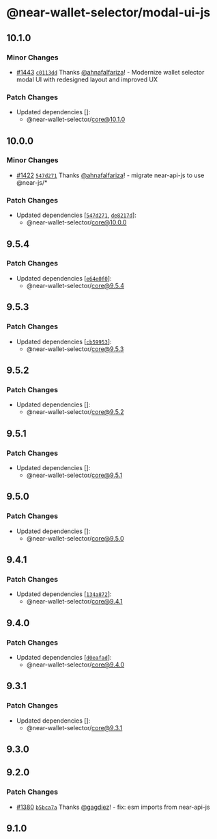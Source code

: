 # @near-wallet-selector/modal-ui-js

## 10.1.0

### Minor Changes

- [#1443](https://github.com/near/wallet-selector/pull/1443) [`c0113dd`](https://github.com/near/wallet-selector/commit/c0113dd813785913f1307760467a1b02698cc00b) Thanks [@ahnafalfariza](https://github.com/ahnafalfariza)! - Modernize wallet selector modal UI with redesigned layout and improved UX

### Patch Changes

- Updated dependencies []:
  - @near-wallet-selector/core@10.1.0

## 10.0.0

### Minor Changes

- [#1422](https://github.com/near/wallet-selector/pull/1422) [`547d271`](https://github.com/near/wallet-selector/commit/547d271bad741fff306a78e5f81f6a78a974d2a6) Thanks [@ahnafalfariza](https://github.com/ahnafalfariza)! - migrate near-api-js to use @near-js/\*

### Patch Changes

- Updated dependencies [[`547d271`](https://github.com/near/wallet-selector/commit/547d271bad741fff306a78e5f81f6a78a974d2a6), [`de8217d`](https://github.com/near/wallet-selector/commit/de8217d3ddfdf5b3f7b7cac3acd8759441e0d9e5)]:
  - @near-wallet-selector/core@10.0.0

## 9.5.4

### Patch Changes

- Updated dependencies [[`e64e0f0`](https://github.com/near/wallet-selector/commit/e64e0f06274eb58c5acc9017d765fc622976df81)]:
  - @near-wallet-selector/core@9.5.4

## 9.5.3

### Patch Changes

- Updated dependencies [[`cb59953`](https://github.com/near/wallet-selector/commit/cb5995313fd8f2e48b58eaa84a88b92efff7739c)]:
  - @near-wallet-selector/core@9.5.3

## 9.5.2

### Patch Changes

- Updated dependencies []:
  - @near-wallet-selector/core@9.5.2

## 9.5.1

### Patch Changes

- Updated dependencies []:
  - @near-wallet-selector/core@9.5.1

## 9.5.0

### Patch Changes

- Updated dependencies []:
  - @near-wallet-selector/core@9.5.0

## 9.4.1

### Patch Changes

- Updated dependencies [[`134a872`](https://github.com/near/wallet-selector/commit/134a8723b938cdd922ddbf1eec528cdac7ae6c3e)]:
  - @near-wallet-selector/core@9.4.1

## 9.4.0

### Patch Changes

- Updated dependencies [[`d0eafad`](https://github.com/near/wallet-selector/commit/d0eafad960b1ccfc190224e32cc181bae1cd77bb)]:
  - @near-wallet-selector/core@9.4.0

## 9.3.1

### Patch Changes

- Updated dependencies []:
  - @near-wallet-selector/core@9.3.1

## 9.3.0

## 9.2.0

### Patch Changes

- [#1380](https://github.com/near/wallet-selector/pull/1380) [`b5bca7a`](https://github.com/near/wallet-selector/commit/b5bca7a66484686fad7c975b53b25fdd714421f5) Thanks [@gagdiez](https://github.com/gagdiez)! - fix: esm imports from near-api-js

## 9.1.0
